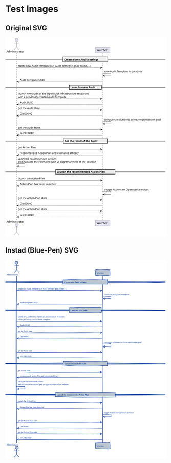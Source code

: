 # Test Images

## Original SVG
<p align="center">
  <img src="assets/example/example.svg" alt="Example - Original">
</p>

## Instad (Blue-Pen) SVG
<p align="center">
  <img src="assets/example/example-instad.svg" alt="Example - Original">
</p>
